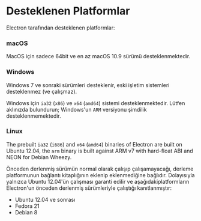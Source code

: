 # Desteklenen Platformlar

Electron tarafından desteklenen platformlar:

### macOS

MacOS için sadece 64bit ve en az macOS 10.9 sürümü desteklenmektedir.

### Windows

Windows 7 ve sonraki sürümleri desteklenir, eski işletim sistemleri desteklenmez (ve çalışmaz).

Windows için `ia32` (`x86`) ve `x64` (`amd64`) sistemi desteklenmektedir. Lütfen aklınızda bulundurun; Windows'un `ARM` versiyonu şimdilik desteklenmemektedir.

### Linux

The prebuilt `ia32` (`i686`) and `x64` (`amd64`) binaries of Electron are built on Ubuntu 12.04, the `arm` binary is built against ARM v7 with hard-float ABI and NEON for Debian Wheezy.

Önceden derlenmiş sürümün normal olarak çalışıp çalışamayacağı, derleme platformunun bağlantı kitaplığının eklenip eklenmediğine bağlıdır. Dolayısıyla yalnızca Ubuntu 12.04'ün çalışması garanti edilir ve aşağıdakiplatformların Electron'un önceden derlenmiş sürümleriyle çalıştığı kanıtlanmıştır:

* Ubuntu 12.04 ve sonrası
* Fedora 21
* Debian 8